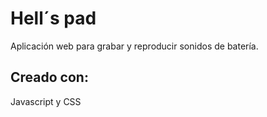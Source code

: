 # Hell´s pad
Aplicación web para grabar y reproducir sonidos de batería.
## Creado con:
Javascript y CSS
